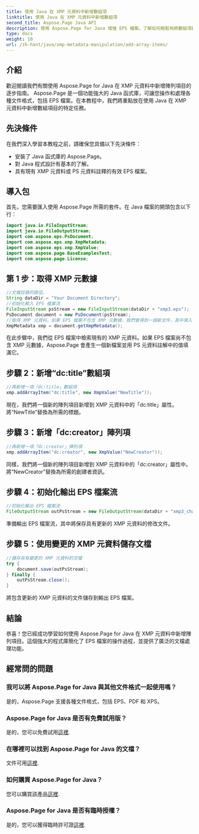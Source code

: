 ```yaml
---
title: 使用 Java 在 XMP 元資料中新增數組項
linktitle: 使用 Java 在 XMP 元資料中新增數組項
second_title: Aspose.Page Java API
description: 使用 Aspose.Page for Java 增強 EPS 檔案。了解如何輕鬆地將數組項新增至 XMP 元資料。立即按照我們的逐步指南進行操作！
type: docs
weight: 10
url: /zh-hant/java/xmp-metadata-manipulation/add-array-items/
---
```

## 介紹
歡迎閱讀我們有關使用 Aspose.Page for Java 在 XMP 元資料中新增陣列項目的逐步指南。 Aspose.Page 是一個功能強大的 Java 函式庫，可讓您操作和處理各種文件格式，包括 EPS 檔案。在本教程中，我們將重點放在使用 Java 在 XMP 元資料中新增數組項目的特定任務。
## 先決條件
在我們深入學習本教程之前，請確保您具備以下先決條件：
- 安裝了 Java 函式庫的 Aspose.Page。
- 對 Java 程式設計有基本的了解。
- 具有現有 XMP 元資料或 PS 元資料註釋的有效 EPS 檔案。
## 導入包
首先，您需要匯入使用 Aspose.Page 所需的套件。在 Java 檔案的開頭包含以下行：
```java
import java.io.FileInputStream;
import java.io.FileOutputStream;
import com.aspose.eps.PsDocument;
import com.aspose.eps.xmp.XmpMetadata;
import com.aspose.eps.xmp.XmpValue;
import com.aspose.page.BaseExamplesTest;
import com.aspose.page.License;
```
## 第 1 步：取得 XMP 元數據
```java
//文檔目錄的路徑。
String dataDir = "Your Document Directory";
//初始化輸入 EPS 檔案流
FileInputStream psStream = new FileInputStream(dataDir + "xmp3.eps");
PsDocument document = new PsDocument(psStream);
//取得 XMP 元資料。如果 EPS 檔案不包含 XMP 元數據，我們會得到一個新文件，其中填入 PS 元資料註釋中的值（%%Creator、%%CreateDate、%%Title 等）
XmpMetadata xmp = document.getXmpMetadata();
```
在此步驟中，我們從 EPS 檔案中檢索現有的 XMP 元資料。如果 EPS 檔案尚不包含 XMP 元數據，Aspose.Page 會產生一個新檔案並用 PS 元資料註解中的值填滿它。
## 步驟 2：新增“dc:title”數組項
```java
//再新增一項「dc:title」數組項
xmp.addArrayItem("dc:title", new XmpValue("NewTitle"));
```
現在，我們將一個新的陣列項目新增到 XMP 元資料中的「dc:title」屬性。將“NewTitle”替換為所需的標題。
## 步驟 3：新增「dc:creator」陣列項
```java
//再新增一項「dc:creator」陣列項
xmp.addArrayItem("dc:creator", new XmpValue("NewCreator"));
```
同樣，我們將一個新的陣列項目新增到 XMP 元資料中的「dc:creator」屬性中。將“NewCreator”替換為所需的創建者資訊。
## 步驟 4：初始化輸出 EPS 檔案流
```java
//初始化輸出 EPS 檔案流
FileOutputStream outPsStream = new FileOutputStream(dataDir + "xmp3_changed.eps");
```
準備輸出 EPS 檔案流，其中將保存具有更新的 XMP 元資料的修改文件。
## 步驟 5：使用變更的 XMP 元資料儲存文檔
```java
//儲存具有變更的 XMP 元資料的文檔
try {			
    document.save(outPsStream);
} finally {
    outPsStream.close();
}
```
將包含更新的 XMP 元資料的文件儲存到輸出 EPS 檔案。
## 結論
恭喜！您已經成功學習如何使用 Aspose.Page for Java 在 XMP 元資料中新增陣列項目。這個強大的程式庫簡化了 EPS 檔案的操作過程，並提供了廣泛的文檔處理功能。
## 經常問的問題

### 我可以將 Aspose.Page for Java 與其他文件格式一起使用嗎？
是的，Aspose.Page 支援各種文件格式，包括 EPS、PDF 和 XPS。
### Aspose.Page for Java 是否有免費試用版？
是的，您可以免費試用[這裡](https://releases.aspose.com/).
### 在哪裡可以找到 Aspose.Page for Java 的文檔？
文件可用[這裡](https://reference.aspose.com/page/java/).
### 如何購買 Aspose.Page for Java？
您可以購買該產品[這裡](https://purchase.aspose.com/buy).
### Aspose.Page for Java 是否有臨時授權？
是的，您可以獲得臨時許可證[這裡](https://purchase.aspose.com/temporary-license/).